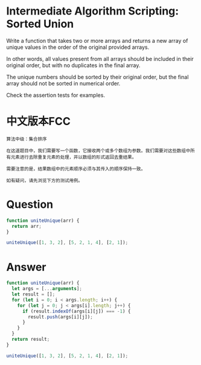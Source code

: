 # Intermediate Algorithm Scripting: Sorted Union

Write a function that takes two or more arrays and returns a new array of unique values in the order of the original provided arrays.

In other words, all values present from all arrays should be included in their original order, but with no duplicates in the final array.

The unique numbers should be sorted by their original order, but the final array should not be sorted in numerical order.

Check the assertion tests for examples.


# 中文版本FCC
```
算法中级：集合排序

在这道题目中，我们需要写一个函数，它接收两个或多个数组为参数。我们需要对这些数组中所有元素进行去除重复元素的处理，并以数组的形式返回去重结果。

需要注意的是，结果数组中的元素顺序必须与其传入的顺序保持一致。

如有疑问，请先浏览下方的测试用例。
```


# Question
```js
function uniteUnique(arr) {
  return arr;
}

uniteUnique([1, 3, 2], [5, 2, 1, 4], [2, 1]);
```


# Answer
```js
function uniteUnique(arr) {
  let args = [...arguments];
  let result = [];
  for (let i = 0; i < args.length; i++) {
    for (let j = 0; j < args[i].length; j++) {
      if (result.indexOf(args[i][j]) === -1) {
        result.push(args[i][j]);
      }
    }
  }
  return result;
}

uniteUnique([1, 3, 2], [5, 2, 1, 4], [2, 1]);
```
